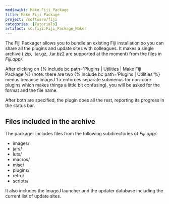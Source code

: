```yaml
---
mediawiki: Make_Fiji_Package
title: Make Fiji Package
project: /software/fiji
categories: [Tutorials]
artifact: sc.fiji:Fiji_Package_Maker
---
```


The Fiji Packager allows you to bundle an existing Fiji installation so you can share all the plugins and update sites with colleagues. It makes a single archive (.zip, .tar.gz, .tar.bz2 are supported at the moment) from the files in *Fiji.app/*.

After clicking on {% include bc path='Plugins | Utilities | Make Fiji Package'%} (note: there are two {% include bc path='Plugins | Utilities'%} menus because ImageJ 1.x enforces separate submenus for non-core plugins which makes things a little bit confusing), you will be asked for the format and the file name.

After both are specified, the plugin does all the rest, reporting its progress in the status bar.

## Files included in the archive

The packager includes files from the following subdirectories of *Fiji.app/*:

-   images/
-   jars/
-   luts/
-   macros/
-   misc/
-   plugins/
-   retro/
-   scripts/

It also includes the ImageJ launcher and the updater database including the current list of update sites.

 
